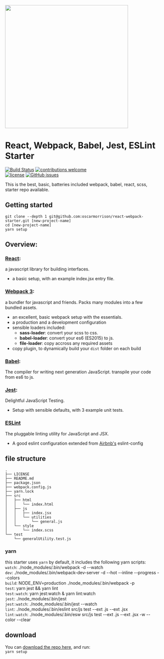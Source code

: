 <img src="https://s3.amazonaws.com/blogoscarmorrison/2017/05/logo.png" width="400px" />



# React, Webpack, Babel, Jest, ESLint Starter  
[![Build Status](https://travis-ci.org/oscarmorrison/react-webpack-starter.svg?branch=master)](https://travis-ci.org/oscarmorrison/react-webpack-starter)  [![contributions welcome](https://img.shields.io/badge/contributions-welcome-brightgreen.svg?style=flat)](https://github.com/oscarmorrison/react-webpack-starter/issues)  
[![license](https://img.shields.io/github/license/mashape/apistatus.svg?style=plastic)](https://github.com/oscarmorrison/react-webpack-starter/blob/master/LICENSE)  [![GitHub issues](https://img.shields.io/github/issues/oscarmorrison/react-webpack-starter.svg)](https://github.com/oscarmorrison/react-webpack-starter/issues)


This is the best, basic, batteries included webpack, babel, react, scss,
starter repo available.

## Getting started
`git clone --depth 1 git@github.com:oscarmorrison/react-webpack-starter.git [new-project-name]`  
`cd [new-project-name]`  
`yarn setup`  

## Overview:
### [React](https://facebook.github.io/react/):
a javascript library for building interfaces.  
- a basic setup, with an example index.jsx entry file. 

### [Webpack 3](https://webpack.js.org/):
a bundler for javascript and friends. Packs many modules into a few bundled assets. 
- an excellent, basic webpack setup with the essentials. 
- a production and a development configuration
- sensible loaders included:
  - **sass-loader**: convert your scss to css.
  - **babel-loader**: convert your es6 (ES2015) to js.
  - **file-loader**: copy accross any required assets
- copy plugin, to dynamically build your `dist` folder on each build


### [Babel](https://babeljs.io/):  
The compiler for writing next generation JavaScript. transpile your code from es6 to js.  

### [Jest](https://facebook.github.io/jest/):
Delightful JavaScript Testing.  
- Setup with sensible defaults, with 3 example unit tests.

### [ESLint](http://eslint.org/)
The pluggable linting utility for JavaScript and JSX.  
- A good eslint configuration extended from [Airbnb's](https://github.com/airbnb/javascript) eslint-config  

## file structure
```
.
├── LICENSE
├── README.md
├── package.json
├── webpack.config.js
├── yarn.lock
├── src
│   ├── html
│   │   └── index.html
│   ├── js
│   │   ├── index.jsx
│   │   └── utilities
│   │       └── general.js
│   └── style
│       └── index.scss
└── test
    └── generalUtility.test.js

```

### yarn 
this starter uses `yarn` by default, it includes the following yarn scripts:  
`watch`:  ./node_modules/.bin/webpack -d --watch  
`dev`:  ./node_modules/.bin/webpack-dev-server -d --hot --inline --progress --colors  
`build`:  NODE_ENV=production ./node_modules/.bin/webpack -p  
`test`:  yarn jest && yarn lint  
`test:watch`:  yarn jest:watch & yarn lint:watch  
`jest`:  ./node_modules/.bin/jest  
`jest:watch`:  ./node_modules/.bin/jest --watch  
`lint`:  ./node_modules/.bin/eslint src/js test --ext .js --ext .jsx  
`lint:watch`:  ./node_modules/.bin/esw src/js test --ext .js --ext .jsx -w --color --clear  

## download
You can [download the repo here](https://github.com/oscarmorrison/react-webpack-starter/archive/master.zip), and run:  
`yarn setup`
